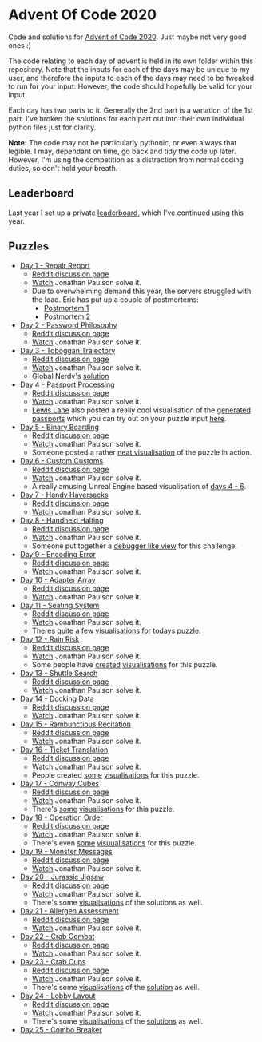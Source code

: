 # Advent Of Code 2020

Code and solutions for [Advent of Code 2020](http://adventofcode.com/2020).
Just maybe not very good ones :)

The code relating to each day of advent is held in its own folder within this
repository. Note that the inputs for each of the days may be unique to my
user, and therefore the inputs to each of the days may need to be tweaked to
run for your input. However, the code should hopefully be valid for your
input.

Each day has two parts to it. Generally the 2nd part is a variation of the 1st
part. I've broken the solutions for each part out into their own individual
python files just for clarity.

**Note:** The code may not be particularly pythonic, or even always that legible.
I may, dependant on time, go back and tidy the code up later. However, I'm
using the competition as a distraction from normal coding duties, so don't
hold your breath.

## Leaderboard

Last year I set up a private [leaderboard](leaderboard.json), which I've continued
using this year.

## Puzzles

  * [Day 1 - Repair Report](./day_01/README.md)
    * [Reddit discussion page](https://www.reddit.com/r/adventofcode/comments/k4e4lm/2020_day_1_solutions/)
    * [Watch](https://www.youtube.com/watch?v=86a_DSKf8vw) Jonathan Paulson solve it.
    * Due to overwhelming demand this year, the servers struggled with the load. Eric has put up a couple of postmortems:
      * [Postmortem 1](https://www.reddit.com/r/adventofcode/comments/k4ejjz/2020_day_1_unlock_crash_postmortem/)
      * [Postmortem 2](https://www.reddit.com/r/adventofcode/comments/k9lt09/postmortem_2_scaling_adventures/)
  * [Day 2 - Password Philosophy](./day_02/README.md)
    * [Reddit discussion page](https://www.reddit.com/r/adventofcode/comments/k52psu/2020_day_02_solutions/)
    * [Watch](https://www.youtube.com/watch?v=ukE5YJyPTLk) Jonathan Paulson solve it.
  * [Day 3 - Toboggan Trajectory](./day_03/README.md)
    * [Reddit discussion page](https://www.reddit.com/r/adventofcode/comments/k5qsrk/2020_day_03_solutions/)
    * [Watch](https://www.youtube.com/watch?v=PBI6rGv9Utw) Jonathan Paulson solve it.
    * Global Nerdy's [solution](https://www.globalnerdy.com/2020/12/05/my-solution-to-advent-of-code-2020s-day-3-challenge-in-python/)
  * [Day 4 - Passport Processing](./day_04//README.md)
    * [Reddit discussion page](https://www.reddit.com/r/adventofcode/comments/k6e8sw/2020_day_04_solutions/)
    * [Watch](https://www.youtube.com/watch?v=bhNhHHEZHMI) Jonathan Paulson solve it.
    * [Lewis Lane](https://twitter.com/lewster32) also posted a really cool visualisation of the [generated passports](https://www.reddit.com/r/adventofcode/comments/k7ecjr/2020_day_4_javascript_passport_visualisation_tool/) which you can try out on your puzzle input [here](https://codepen.io/lewster32/pen/abmNvqZ).
  * [Day 5 - Binary Boarding](./day_05//README.md)
    * [Reddit discussion page](https://www.reddit.com/r/adventofcode/comments/k71h6r/2020_day_05_solutions/)
    * [Watch](https://www.youtube.com/watch?v=wa0VcQugEsI) Jonathan Paulson solve it.
    * Someone posted a rather [neat visualisation](https://www.reddit.com/r/adventofcode/comments/k7kzof/2020_day_5_watching_everyone_board_the_plane/) of the puzzle in action.
  * [Day 6 - Custom Customs](./day_06//README.md)
    * [Reddit discussion page](https://www.reddit.com/r/adventofcode/comments/k7ndux/2020_day_06_solutions/)
    * [Watch](https://www.youtube.com/watch?v=e_66g1QcVlE) Jonathan Paulson solve it.
    * A really amusing Unreal Engine based visualisation of [days 4 - 6](https://www.reddit.com/r/adventofcode/comments/k9lv2p/2020_day_4_5_6_unreal_engine_4_video/).
  * [Day 7 - Handy Haversacks](./day_07//README.md)
    * [Reddit discussion page](https://www.reddit.com/r/adventofcode/comments/k8a31f/2020_day_07_solutions/)
    * [Watch](https://www.youtube.com/watch?v=vhpLTPXoHyU) Jonathan Paulson solve it.
  * [Day 8 - Handheld Halting](./day_08//README.md)
    * [Reddit discussion page](https://www.reddit.com/r/adventofcode/comments/k8xw8h/2020_day_08_solutions/)
    * [Watch](https://www.youtube.com/watch?v=ZSGTr55gmIs) Jonathan Paulson solve it.
    * Someone put together a [debugger like view](https://www.reddit.com/r/adventofcode/comments/k94pkh/2020_day_8_part_1_terminal_display_in_python/) for this challenge.
  * [Day 9 - Encoding Error](./day_09//README.md)
    * [Reddit discussion page](https://www.reddit.com/r/adventofcode/comments/k9lfwj/2020_day_09_solutions/)
    * [Watch](https://www.youtube.com/watch?v=_57ddM5QZdI) Jonathan Paulson solve it.
  * [Day 10 - Adapter Array](./day_10//README.md)
    * [Reddit discussion page](https://www.reddit.com/r/adventofcode/comments/ka8z8x/2020_day_10_solutions/)
    * [Watch](https://www.youtube.com/watch?v=cE88K2kFZn0) Jonathan Paulson solve it.
  * [Day 11 - Seating System](./day_11//README.md)
    * [Reddit discussion page](https://www.reddit.com/r/adventofcode/comments/kaw6oz/2020_day_11_solutions/)
    * [Watch](https://www.youtube.com/watch?v=d25r5GZa4us) Jonathan Paulson solve it.
    * Theres [quite](https://www.reddit.com/r/adventofcode/comments/kb3tgx/2020_day_11_visualized_with_processingpy/) [a](https://www.reddit.com/r/adventofcode/comments/kb5npj/2020_day_11_fiddling_with_tolerance_values_makes/) [few](https://www.reddit.com/r/adventofcode/comments/kb5fop/2020_day_11_part_1_2_python_i_made_a/) [visualisations](https://www.reddit.com/r/adventofcode/comments/kaxudl/2020_day_11_part_1_filling_ferry_seating/) [for](https://www.reddit.com/r/adventofcode/comments/kcpdbi/2020_day_11_part_2luaroblox_waiting_room/) todays puzzle.
  * [Day 12 - Rain Risk](./day_12//README.md)
    * [Reddit discussion page](https://www.reddit.com/r/adventofcode/comments/kbj5me/2020_day_12_solutions/)
    * [Watch](https://www.youtube.com/watch?v=C9ZfSsubfU0) Jonathan Paulson solve it.
    * Some people have [created](https://www.reddit.com/r/adventofcode/comments/kbqfrm/2020_day_12_my_visualization_online/) [visualisations](https://www.reddit.com/r/adventofcode/comments/kbkiv0/2020_day_12_visualizing_route_in_part_2_starts/) for this puzzle.
  * [Day 13 - Shuttle Search](./day_13//README.md)
    * [Reddit discussion page](https://www.reddit.com/r/adventofcode/comments/kc4njx/2020_day_13_solutions/)
    * [Watch](https://www.youtube.com/watch?v=x40aLK9KjYQ) Jonathan Paulson solve it.
  * [Day 14 - Docking Data](./day_14//README.md)
    * [Reddit discussion page](https://www.reddit.com/r/adventofcode/comments/kcr1ct/2020_day_14_solutions/)
    * [Watch](https://www.youtube.com/watch?v=Zxx9Wo4-EXs) Jonathan Paulson solve it.
  * [Day 15 - Rambunctious Recitation](./day_15//README.md)
    * [Reddit discussion page](https://www.reddit.com/r/adventofcode/comments/kdf85p/2020_day_15_solutions/)
    * [Watch](https://www.youtube.com/watch?v=19_2sEQQurU) Jonathan Paulson solve it.
  * [Day 16 - Ticket Translation](./day_16//README.md)
    * [Reddit discussion page](https://www.reddit.com/r/adventofcode/comments/ke2qp6/2020_day_16_solutions/)
    * [Watch](https://www.youtube.com/watch?v=OhqvfoaBljY) Jonathan Paulson solve it.
    * People created [some](https://www.reddit.com/r/adventofcode/comments/keeuxa/2020_day_16_part_2_visualization_of_my_part_2/) [visualisations](https://www.reddit.com/r/adventofcode/comments/keiy95/2020_day_16_part_2_an_interesting_regularity_in/) for this puzzle.
  * [Day 17 - Conway Cubes](./day_17//README.md)
    * [Reddit discussion page](https://www.reddit.com/r/adventofcode/comments/keqsfa/2020_day_17_solutions/)
    * [Watch](https://www.youtube.com/watch?v=QUTIbkrexes) Jonathan Paulson solve it.
    * There's [some](https://www.reddit.com/r/adventofcode/comments/kes0n3/2020_day_17_part_2_playing_4_dimensional_life/) [visualisations](https://www.reddit.com/r/adventofcode/comments/kesy13/2020_day_17_1_3d_visualization/) for this puzzle.
  * [Day 18 - Operation Order](./day_18//README.md)
    * [Reddit discussion page](https://www.reddit.com/r/adventofcode/comments/kfeldk/2020_day_18_solutions/)
    * [Watch](https://www.youtube.com/watch?v=LVCa6MJ1XK8) Jonathan Paulson solve it.
    * There's even [some](https://www.reddit.com/r/adventofcode/comments/kfg4jd/2020_day_18_part_2_go_crunching_the_numbers/) [visuualisations](https://www.reddit.com/r/adventofcode/comments/kffygj/2020_day_18_part_2_number_crunching_in_action/) for this puzzle.
  * [Day 19 - Monster Messages](./day_19//README.md)
    * [Reddit discussion page](https://www.reddit.com/r/adventofcode/comments/kg1mro/2020_day_19_solutions/)
    * [Watch](https://www.youtube.com/watch?v=S3uPaqHcq3I) Jonathan Paulson solve it.
  * [Day 20 - Jurassic Jigsaw](./day_20//README.md)
    * [Reddit discussion page](https://www.reddit.com/r/adventofcode/comments/kgo01p/2020_day_20_solutions/)
    * [Watch](https://www.youtube.com/watch?v=H0rTE9r9YmQ) Jonathan Paulson solve it.
    * There's some [visualisations](https://www.reddit.com/r/adventofcode/comments/kijvc0/2020_day_20_part_2_rough_seas_and_sea_monsters/) of the solutions as well.
  * [Day 21 - Allergen Assessment](./day_21//README.md)
    * [Reddit discussion page](https://www.reddit.com/r/adventofcode/comments/khaiyk/2020_day_21_solutions/)
    * [Watch](https://www.youtube.com/watch?v=5TOgCuSsfZg) Jonathan Paulson solve it.
  * [Day 22 - Crab Combat](./day_22//README.md)
    * [Reddit discussion page](https://www.reddit.com/r/adventofcode/comments/khyjgv/2020_day_22_solutions/)
    * [Watch](https://www.youtube.com/watch?v=iD4R7wSNrdw) Jonathan Paulson solve it.
  * [Day 23 - Crab Cups](./day_23//README.md)
    * [Reddit discussion page](https://www.reddit.com/r/adventofcode/comments/kimluc/2020_day_23_solutions/)
    * [Watch](https://www.youtube.com/watch?v=62chpxJA9pQ) Jonathan Paulson solve it.
    * There's some [visualisations](https://www.reddit.com/r/adventofcode/comments/kiuyu5/2020_day_23_part_1/) of the [solution](https://www.reddit.com/r/adventofcode/comments/kit8p0/2020_day_23_part_1_arranging_the_cups/) as well.
  * [Day 24 - Lobby Layout](./day_24//README.md)
    * [Reddit discussion page](https://www.reddit.com/r/adventofcode/comments/kj96iw/2020_day_24_solutions/)
    * [Watch](https://www.youtube.com/watch?v=xNv7d2crKoc) Jonathan Paulson solve it.
    * There's some [visualisations](https://www.reddit.com/r/adventofcode/comments/kjairs/2020_day_24_part_2_hexagon_game_of_life/) of the [solutions](https://www.reddit.com/r/adventofcode/comments/kjaf1x/2020_day_24_part_2_go_due_to_unforeseen_christmas/) as well.
  * [Day 25 - Combo Breaker](./day_25//README.md)

